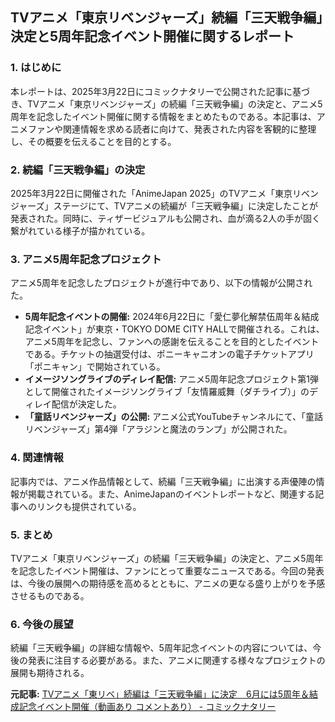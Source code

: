 ## TVアニメ「東京リベンジャーズ」続編「三天戦争編」決定と5周年記念イベント開催に関するレポート

### 1. はじめに

本レポートは、2025年3月22日にコミックナタリーで公開された記事に基づき、TVアニメ「東京リベンジャーズ」の続編「三天戦争編」の決定と、アニメ5周年を記念したイベント開催に関する情報をまとめたものである。本記事は、アニメファンや関連情報を求める読者に向けて、発表された内容を客観的に整理し、その概要を伝えることを目的とする。

### 2. 続編「三天戦争編」の決定

2025年3月22日に開催された「AnimeJapan 2025」のTVアニメ「東京リベンジャーズ」ステージにて、TVアニメの続編が「三天戦争編」に決定したことが発表された。同時に、ティザービジュアルも公開され、血が滴る2人の手が固く繋がれている様子が描かれている。

### 3. アニメ5周年記念プロジェクト

アニメ5周年を記念したプロジェクトが進行中であり、以下の情報が公開された。

* **5周年記念イベントの開催:** 2024年6月22日に「愛仁夢化解禁伍周年＆結成記念イベント」が東京・TOKYO DOME CITY HALLで開催される。これは、アニメ5周年を記念し、ファンへの感謝を伝えることを目的としたイベントである。チケットの抽選受付は、ポニーキャニオンの電子チケットアプリ「ポニキャン」で開始されている。
* **イメージソングライブのディレイ配信:** アニメ5周年記念プロジェクト第1弾として開催されたイメージソングライブ「友情羅威舞（ダチライブ）」のディレイ配信が決定した。
* **「童話リベンジャーズ」の公開:** アニメ公式YouTubeチャンネルにて、「童話リベンジャーズ」第4弾「アラジンと魔法のランプ」が公開された。

### 4. 関連情報

記事内では、アニメ作品情報として、続編「三天戦争編」に出演する声優陣の情報が掲載されている。また、AnimeJapanのイベントレポートなど、関連する記事へのリンクも提供されている。

### 5. まとめ

TVアニメ「東京リベンジャーズ」の続編「三天戦争編」の決定と、アニメ5周年を記念したイベント開催は、ファンにとって重要なニュースである。今回の発表は、今後の展開への期待感を高めるとともに、アニメの更なる盛り上がりを予感させるものである。

### 6. 今後の展望

続編「三天戦争編」の詳細な情報や、5周年記念イベントの内容については、今後の発表に注目する必要がある。また、アニメに関連する様々なプロジェクトの展開も期待される。


**元記事:** [TVアニメ「東リベ」続編は「三天戦争編」に決定　6月には5周年＆結成記念イベント開催（動画あり コメントあり） - コミックナタリー](https://natalie.mu/comic/news/616737)